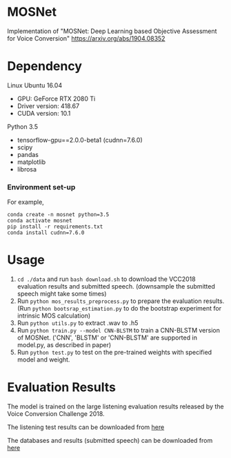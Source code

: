 # MOSNet
Implementation of  "MOSNet: Deep Learning based Objective Assessment for Voice Conversion"
https://arxiv.org/abs/1904.08352

# Dependency
Linux Ubuntu 16.04
- GPU: GeForce RTX 2080 Ti
- Driver version: 418.67
- CUDA version: 10.1

Python 3.5
- tensorflow-gpu==2.0.0-beta1 (cudnn=7.6.0)
- scipy
- pandas
- matplotlib
- librosa

### Environment set-up
For example,
```
conda create -n mosnet python=3.5
conda activate mosnet
pip install -r requirements.txt
conda install cudnn=7.6.0
```

# Usage

1. `cd ./data` and run `bash download.sh` to download the VCC2018 evaluation results and submitted speech. (downsample the submitted speech might take some times)
2. Run `python mos_results_preprocess.py` to prepare the evaluation results. (Run `python bootsrap_estimation.py` to do the bootstrap experiment for intrinsic MOS calculation)
3. Run `python utils.py` to extract .wav to .h5
4. Run `python train.py --model CNN-BLSTM` to train a CNN-BLSTM version of MOSNet. ('CNN', 'BLSTM' or 'CNN-BLSTM' are supported in model.py, as described in paper)
5. Run `python test.py` to test on the pre-trained weights with specified model and weight.



# Evaluation Results

The model is trained on the large listening evaluation results released by the Voice Conversion Challenge 2018.

The listening test results can be downloaded from [here](https://datashare.is.ed.ac.uk/handle/10283/3257)

The databases and results (submitted speech) can be downloaded from [here](https://datashare.is.ed.ac.uk/handle/10283/3061)
